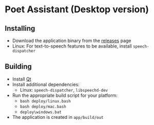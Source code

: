 # Poet Assistant (Desktop version)

## Installing
* Download the application binary from the [releases](https://github.com/caarmen/poet-assistant-desktop/releases) page
* Linux: For text-to-speech features to be available, install `speech-dispatcher`

## Building
* Install [Qt](https://qt.io)
* Install additional dependencies:
  - Linux: `speech-dispatcher`, `libspeechd-dev`
* Run the appropriate build script for your platform:
  - `bash deploy/linux.bash`
  - `bash deploy/mac.bash`
  - `deploy\windows.bat`
* The application is created in `app/build/out`

